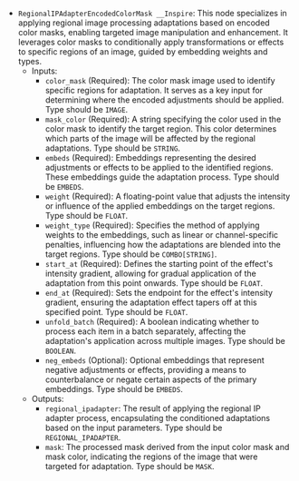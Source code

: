 - `RegionalIPAdapterEncodedColorMask __Inspire`: This node specializes in applying regional image processing adaptations based on encoded color masks, enabling targeted image manipulation and enhancement. It leverages color masks to conditionally apply transformations or effects to specific regions of an image, guided by embedding weights and types.
    - Inputs:
        - `color_mask` (Required): The color mask image used to identify specific regions for adaptation. It serves as a key input for determining where the encoded adjustments should be applied. Type should be `IMAGE`.
        - `mask_color` (Required): A string specifying the color used in the color mask to identify the target region. This color determines which parts of the image will be affected by the regional adaptations. Type should be `STRING`.
        - `embeds` (Required): Embeddings representing the desired adjustments or effects to be applied to the identified regions. These embeddings guide the adaptation process. Type should be `EMBEDS`.
        - `weight` (Required): A floating-point value that adjusts the intensity or influence of the applied embeddings on the target regions. Type should be `FLOAT`.
        - `weight_type` (Required): Specifies the method of applying weights to the embeddings, such as linear or channel-specific penalties, influencing how the adaptations are blended into the target regions. Type should be `COMBO[STRING]`.
        - `start_at` (Required): Defines the starting point of the effect's intensity gradient, allowing for gradual application of the adaptation from this point onwards. Type should be `FLOAT`.
        - `end_at` (Required): Sets the endpoint for the effect's intensity gradient, ensuring the adaptation effect tapers off at this specified point. Type should be `FLOAT`.
        - `unfold_batch` (Required): A boolean indicating whether to process each item in a batch separately, affecting the adaptation's application across multiple images. Type should be `BOOLEAN`.
        - `neg_embeds` (Optional): Optional embeddings that represent negative adjustments or effects, providing a means to counterbalance or negate certain aspects of the primary embeddings. Type should be `EMBEDS`.
    - Outputs:
        - `regional_ipadapter`: The result of applying the regional IP adapter process, encapsulating the conditioned adaptations based on the input parameters. Type should be `REGIONAL_IPADAPTER`.
        - `mask`: The processed mask derived from the input color mask and mask color, indicating the regions of the image that were targeted for adaptation. Type should be `MASK`.
